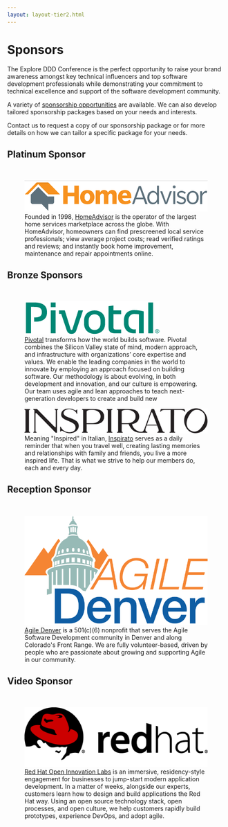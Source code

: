 ```yaml
---
layout: layout-tier2.html
---
```

<div class="container section page sponsors">
	<h1 class="section-header">Sponsors</h1>
	<p class="copy">The Explore DDD Conference is the perfect opportunity to raise your brand awareness amongst key technical influencers and top software development professionals while demonstrating your commitment to technical excellence and support of the software development community.</p>
	<p class="copy">A variety of <a href="explore-ddd-2018-sponsorship-opportunities.pdf">sponsorship opportunities</a> are available. We can also develop tailored sponsorship packages based on your needs and interests.</p>
	<p class="copy">Contact us to request a copy of our sponsorship package or for more details on how we can tailor a specific package for your needs.</p>
	<h2 class="page-subheader">Platinum Sponsor</h2>
	<br>
	<figure>
        <a href="https://www.homeadvisor.com/"><img src="../img/logos/sponsor-home-advisor.png" class="sponsor-logo sponsor-logo-platinum"></a>
        <figcaption>Founded in 1998, <a href="https://www.homeadvisor.com/">HomeAdvisor</a> is the operator of the largest home services marketplace across the globe. With HomeAdvisor, homeowners can find prescreened local service professionals; view average project costs; read verified ratings and reviews; and instantly book home improvement, maintenance and repair appointments online.</figcaption>
    </figure>
	<h2 class="page-subheader">Bronze Sponsors</h2>
	<br>
	<figure>
        <a href="https://www.pivotal.io/"><img src="../img/logos/sponsor-pivotal.png" class="sponsor-logo"></a>
        <figcaption><a href="https://www.pivotal.io/">Pivotal</a> transforms how the world builds software. Pivotal combines the Silicon Valley state of mind, modern approach, and infrastructure with organizations’ core expertise and values. We enable the leading companies in the world to innovate by employing an approach focused on building software. Our methodology is about evolving, in both development and innovation, and our culture is empowering. Our team uses agile and lean approaches to teach next-generation developers to create and build new</figcaption>
    </figure>
	<figure>
        <a href="https://www.inspirato.com/"><img src="../img/logos/sponsor-inspirato.png" class="sponsor-logo"></a>
        <figcaption>Meaning "Inspired" in Italian, <a href="https://www.inspirato.com/">Inspirato</a> serves as a daily reminder that when you travel well, creating lasting memories and relationships with family and friends, you live a more inspired life. That is what we strive to help our members do, each and every day.</figcaption>
    </figure>
	<h2 class="page-subheader">Reception Sponsor</h2>
	<br>
	<figure>
        <a href="http://www.agiledenver.org"><img src="../img/logos/sponsor-agile-denver.png" class="sponsor-logo"></a>
        <figcaption><a href="http://www.agiledenver.org">Agile Denver</a> is a 501(c)(6) nonprofit that serves the Agile Software Development community in Denver and along Colorado's Front Range. We are fully volunteer-based, driven by people who are passionate about growing and supporting Agile in our community.</figcaption>
    </figure>
	<h2 class="page-subheader">Video Sponsor</h2>
	<br>
	<figure>
        <a href="http://red.ht/labs"><img src="../img/logos/sponsor-redhat.png" class="sponsor-logo"></a>
        <figcaption><a href="http://red.ht/labs">Red Hat Open Innovation Labs</a> is an immersive, residency-style engagement for businesses to jump-start modern application development. In a matter of weeks, alongside our experts, customers learn how to design and build applications the Red Hat way. Using an open source technology stack, open processes, and open culture, we help customers rapidly build prototypes, experience DevOps, and adopt agile.</figcaption>
    </figure>
</div>